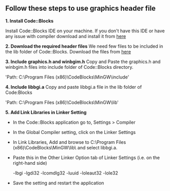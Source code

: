 ## Follow these steps to use graphics header file
**1. Install Code::Blocks**

Install Code::Blocks IDE on your machine. If you don't have this IDE or have any issue with compiler download and install it from [here](http://sourceforge.net/projects/codeblocks/files/Binaries/16.01/Windows/codeblocks-16.01mingw-setup.exe)

**2. Download the required header files**
We need few files to be included in the lib folder of Code::Blocks.
Download the files from [here](https://github.com/GOVINDDIXIT/Graphics)

**3. Include graphics.h and winbgim.h**
Copy and Paste the graphics.h and winbgim.h files into include folder of Code::Blocks directory.

'Path: C:\Program Files (x86)\CodeBlocks\MinGW\include'

**4. Include libbgi.a**
Copy and paste libbgi.a file in the lib folder of Code:Blocks

'Path: C:\Program Files (x86)\CodeBlocks\MinGW\lib'

**5. Add Link Libraries in Linker Setting**
   - In the Code::Blocks application go to, Settings > Compiler

   - In the Global Compiler setting, click on the Linker Settings

   - In Link Libraries, Add and browse to C:\Program Files (x86)\CodeBlocks\MinGW\lib\ and select libbgi.a.

   - Paste this in the Other Linker Option tab of Linker Settings (i.e. on the right-hand side)

     -lbgi -lgdi32 -lcomdlg32 -luuid -loleaut32 -lole32

   - Save the setting and restart the application

